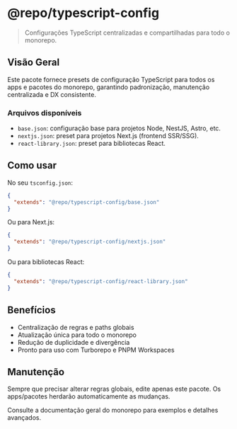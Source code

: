 # @repo/typescript-config

> Configurações TypeScript centralizadas e compartilhadas para todo o monorepo.

## Visão Geral

Este pacote fornece presets de configuração TypeScript para todos os apps e pacotes do monorepo, garantindo padronização, manutenção centralizada e DX consistente.

### Arquivos disponíveis

- `base.json`: configuração base para projetos Node, NestJS, Astro, etc.
- `nextjs.json`: preset para projetos Next.js (frontend SSR/SSG).
- `react-library.json`: preset para bibliotecas React.

## Como usar

No seu `tsconfig.json`:

```json
{
  "extends": "@repo/typescript-config/base.json"
}
```

Ou para Next.js:

```json
{
  "extends": "@repo/typescript-config/nextjs.json"
}
```

Ou para bibliotecas React:

```json
{
  "extends": "@repo/typescript-config/react-library.json"
}
```

## Benefícios

- Centralização de regras e paths globais
- Atualização única para todo o monorepo
- Redução de duplicidade e divergência
- Pronto para uso com Turborepo e PNPM Workspaces

## Manutenção

Sempre que precisar alterar regras globais, edite apenas este pacote. Os apps/pacotes herdarão automaticamente as mudanças.

Consulte a documentação geral do monorepo para exemplos e detalhes avançados.
